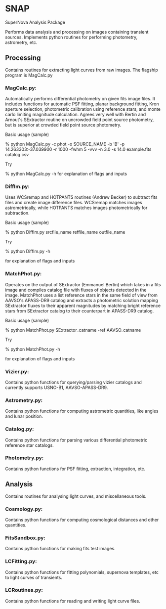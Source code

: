 # SNAP
SuperNova Analysis Package

Performs data analysis and processing on images containing transient sources.
Implements python routines for performing photometry, astrometry, etc.

## Processing
Contains routines for extracting light curves from raw images.
The flagship program is MagCalc.py

### MagCalc.py:

Automatically performs differential photometry on given fits image files. It includes functions for automatic PSF fitting, planar background fitting, Kron aperture selection, photometric calibration using reference stars, and monte carlo limiting magnitude calculation. Agrees very well with Bertin and Arnout's SExtractor routine on uncrowded field point source photometry, but is superior at crowded field point source photometry.

Basic usage (sample)

% python MagCalc.py -c phot -o SOURCE_NAME -b 'B' -p 14.263303:-37.039900 -r 1000 -fwhm 5 -vvv -n 3.0 -s 14.0 example.fits catalog.csv

Try 

% python MagCalc.py -h 
for explanation of flags and inputs

### DiffIm.py:

Uses WCSremap and HOTPANTS routines (Andrew Becker) to subtract fits files and create image difference files. WCSremap matches images astrometrically, while HOTPANTS matches images photometrically for subtraction.

Basic usage (sample)

% python DiffIm.py srcfile_name reffile_name outfile_name

Try

% python DiffIm.py -h

for explanation of flags and inputs

### MatchPhot.py:

Operates on the output of SExtractor (Emmanuel Bertin) which takes in a fits image and compiles catalog file with fluxes of objects detected in the image. MatchPhot uses a list reference stars in the same field of view from AAVSO's APASS-DR9 catalog and extracts a photometric solution mapping SExtractor fluxes to their apparent magnitudes by matching bright reference stars from SExtractor catalog to their counterpart in APASS-DR9 catalog.

Basic usage (sample)

% python MatchPhot.py SExtractor_catname -ref AAVSO_catname

Try

% python MatchPhot.py -h

for explanation of flags and inputs

### Vizier.py:

Contains python functions for querying/parsing vizier catalogs and currently supports USNO-B1, AAVSO-APASS-DR9.

### Astrometry.py:

Contains python functions for computing astrometric quantities, like angles and lunar position.

### Catalog.py:

Contains python functions for parsing various differential photometric reference star catalogs.

### Photometry.py:

Contains python functions for PSF fitting, extraction, integration, etc.

## Analysis
Contains routines for analysing light curves, and miscellaneous tools.

### Cosmology.py:

Contains python functions for computing cosmological distances and other quantities.

### FitsSandbox.py:

Contains python functions for making fits test images.

### LCFitting.py:

Contains python functions for fitting polynomials, supernova templates, etc to light curves of transients.

### LCRoutines.py:

Contains python functions for reading and writing light curve files.
